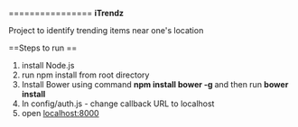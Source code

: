 ================
<b> iTrendz </b>

Project to identify trending items near one's location

==Steps to run ==
<ol>
<li>install Node.js </li>
<li>run npm install from root directory</li>
<li>Install Bower using command <b> npm install bower -g </b> and then run <b>bower install</b> </li>
<li>In config/auth.js - change callback URL to localhost</li>
<li>open <a href="http://localhost:8000" target="_blank"> localhost:8000</a> </li>
</ol>

